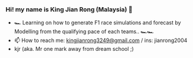 ### Hi! my name is King Jian Rong (Malaysia) 👋

- 🏎️ Learning on how to generate F1 race simulations and forecast by Modelling from the qualifying pace of each teams.. 🏎️🏎️
- 📫 How to reach me: kingjianrong3249@gmail.com / ins: jianrong2004
- kjr (aka. Mr one mark away from dream school ;) 

